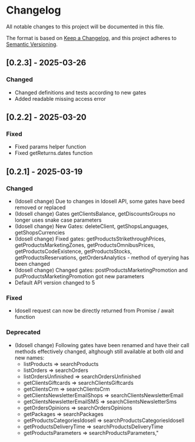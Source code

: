 # Changelog

All notable changes to this project will be documented in this file.

The format is based on [Keep a Changelog](https://keepachangelog.com/en/1.0.0/),
and this project adheres to [Semantic Versioning](https://semver.org/spec/v2.0.0.html).


## [0.2.3] - 2025-03-26
### Changed
- Changed definitions and tests according to new gates
- Added readable missing access error


## [0.2.2] - 2025-03-20
### Fixed
- Fixed params helper function
- Fixed getReturns.dates function


## [0.2.1] - 2025-03-19
### Changed
- (Idosell change) Due to changes in Idosell API, some gates have beed removed or replaced
- (Idosell change) Gates getClientsBalance, getDiscountsGroups no longer uses snake case parameters
- (Idosell change) New Gates: deleteClient, getShopsLanguages, getShopsCurrencies
- (Idosell change) Fixed gates: getProductsStrikethroughPrices, getProductsMarketingZones, getProductsOmnibusPrices, getProductsCodeExistence, getProductsStocks, getProductsReservations, getOrdersAnalytics - method of qyerying has been changed
- (Idosell change) Changed gates: postProductsMarketingPromotion and putProductsMarketingPromotion got new parameters
- Default API version changed to 5

### Fixed
- Idosell request can now be directly returned from Promise / await function

### Deprecated
- (Idosell change) Following gates have been renamed and have their call methods effectively changed, altghough still available at both old and new names:
  - listProducts =>  searchProducts
  - listOrders =>  searchOrders
  - listOrdersUnfinished =>  searchOrdersUnfinished
  - getClientsGiftcards =>  searchClientsGiftcards
  - getClientsCrm =>  searchClientsCrm
  - getClientsNewsletterEmailShops =>  searchClientsNewsletterEmail
  - getClientsNewsletterEmailSMS =>  searchClientsNewsletterSms
  - getOrdersOpinions =>  searchOrdersOpinions
  - getPackages =>  searchPackages
  - getProductsCategoriesIdosell =>  searchProductsCategoriesIdosell
  - getProductsDeliveryTime =>  searchProductsDeliveryTime
  - getProductsParameters =>  searchProductsParameters,"